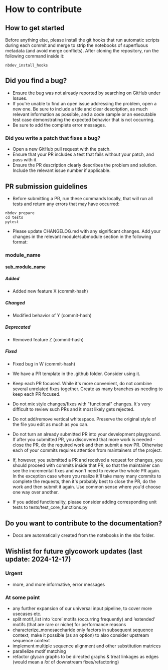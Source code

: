 # How to contribute

## How to get started

Before anything else, please install the git hooks that run automatic scripts during each commit and merge to strip the notebooks of superfluous metadata (and avoid merge conflicts). After cloning the repository, run the following command inside it:
```
nbdev_install_hooks
```

## Did you find a bug?

* Ensure the bug was not already reported by searching on GitHub under Issues.
* If you're unable to find an open issue addressing the problem, open a new one. Be sure to include a title and clear description, as much relevant information as possible, and a code sample or an executable test case demonstrating the expected behavior that is not occurring.
* Be sure to add the complete error messages.

### Did you write a patch that fixes a bug?

* Open a new GitHub pull request with the patch.
* Ensure that your PR includes a test that fails without your patch, and pass with it.
* Ensure the PR description clearly describes the problem and solution. Include the relevant issue number if applicable.

## PR submission guidelines

* Before submitting a PR, run these commands locally, that will run all tests and return any errors that may have occurred:

```
nbdev_prepare
cd tests
pytest
```

* Please update CHANGELOG.md with any significant changes. Add your changes in the relevant module/submodule section in the following format:

### module_name

#### sub_module_name

##### Added

* Added new feature X (commit-hash)

##### Changed

* Modified behavior of Y (commit-hash)

##### Deprecated

* Removed feature Z (commit-hash)

##### Fixed

* Fixed bug in W (commit-hash)

* We have a PR template in the .github folder. Consider using it.
* Keep each PR focused. While it's more convenient, do not combine several unrelated fixes together. Create as many branches as needing to keep each PR focused.
* Do not mix style changes/fixes with "functional" changes. It's very difficult to review such PRs and it most likely gets rejected.
* Do not add/remove vertical whitespace. Preserve the original style of the file you edit as much as you can.
* Do not turn an already submitted PR into your development playground. If after you submitted PR, you discovered that more work is needed - close the PR, do the required work and then submit a new PR. Otherwise each of your commits requires attention from maintainers of the project.
* If, however, you submitted a PR and received a request for changes, you should proceed with commits inside that PR, so that the maintainer can see the incremental fixes and won't need to review the whole PR again. In the exception case where you realize it'll take many many commits to complete the requests, then it's probably best to close the PR, do the work and then submit it again. Use common sense where you'd choose one way over another.
* If you added functionality, please consider adding corresponding unit tests to tests/test_core_functions.py

## Do you want to contribute to the documentation?

* Docs are automatically created from the notebooks in the nbs folder.

## Wishlist for future glycowork updates (last update: 2024-12-17)

### Urgent

* more, and more informative, error messages

### At some point

* any further expansion of our universal input pipeline, to cover more usecases etc.
* split motif_list into ‘core’ motifs (occurring frequently) and ‘extended’ motifs (that are rare or niche) for performance reasons
* characterize_monosaccharide only factors in subsequent sequence context; make it possible (as an option) to also consider upstream sequence context
* implement multiple sequence alignment and other substitution matrices
* parallelize motif matching
* refactor glycan graphs to be directed graphs & treat linkages as edges (would mean a *lot* of downstream fixes/refactoring)